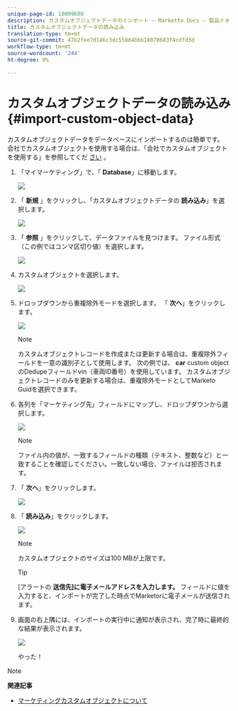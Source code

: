 ```yaml
---
unique-page-id: 10099680
description: カスタムオブジェクトデータのインポート — Marketto Docs — 製品ドキュメント
title: カスタムオブジェクトデータの読み込み
translation-type: tm+mt
source-git-commit: 47b2fee7d146c3dc558d4bbb10070683f4cdfd3d
workflow-type: tm+mt
source-wordcount: '244'
ht-degree: 0%

---
```



# カスタムオブジェクトデータの読み込み {#import-custom-object-data}

カスタムオブジェクトデータをデータベースにインポートするのは簡単です。 会社でカスタムオブジェクトを使用する場合は、「会社でカスタムオブジェクトを使用する」を参照してくだ [さい](http://docs.marketo.com/display/DOCS/Understanding+Marketo+Custom+Objects#UnderstandingMarketoCustomObjects-customcompanyUsingCustomObjectswithCompanies) 。

1. 「マイマーケティング」で、「 **Database**」に移動します。

   ![](assets/db-1.png)

1. 「 **新規** 」をクリックし、「カスタムオブジェクトデータの **読み込み**」を選択します。

   ![](assets/image2016-4-7-10-6-54.png)

1. 「 **参照** 」をクリックして、データファイルを見つけます。 ファイル形式（この例ではコンマ区切り値）を選択します。

   ![](assets/image2016-4-13-14-3a21-3a53.png)

1. カスタムオブジェクトを選択します。

   ![](assets/image2016-4-13-14-3a24-3a54.png)

1. ドロップダウンから重複除外モードを選択します。 「 **次へ**」をクリックします。

   ![](assets/image2016-4-13-14-3a28-3a7.png)

   >[!NOTE]
   >
   >カスタムオブジェクトレコードを作成または更新する場合は、重複除外フィールドを一意の識別子として使用します。 次の例では、 **car** custom objectのDedupeフィールドvin（車両ID番号）を使用しています。 カスタムオブジェクトレコードのみを更新する場合は、重複除外モードとしてMarketo Guidを選択できます。

1. 各列を「マーケティング先」フィールドにマップし、ドロップダウンから選択します。

   ![](assets/image2016-4-13-14-3a36-3a57.png)

   >[!NOTE]
   >
   >ファイル内の値が、一致するフィールドの種類（テキスト、整数など）と一致することを確認してください。一致しない場合、ファイルは拒否されます。

1. 「 **次へ**」をクリックします。

   ![](assets/image2016-4-13-14-3a38-3a41.png)

1. 「 **読み込み**」をクリックします。

   ![](assets/image2016-4-7-13-3a15-3a9.png)

   >[!NOTE]
   >
   >カスタムオブジェクトのサイズは100 MBが上限です。

   >[!TIP]
   >
   >[アラートの **送信先]に電子メールアドレスを入力します。** フィールドに値を入力すると、インポートが完了した時点でMarketorに電子メールが送信されます。

1. 画面の右上隅には、インポートの実行中に通知が表示され、完了時に最終的な結果が表示されます。

   ![](assets/image2016-4-13-14-3a41-3a1.png)

   やった！

>[!NOTE]
>
>**関連記事**
>
>* [マーケティングカスタムオブジェクトについて](understanding-marketo-custom-objects.md)

>



